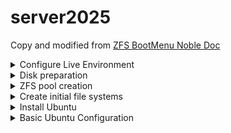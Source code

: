 # server2025

Copy and modified from [ZFS BootMenu Noble Doc](https://docs.zfsbootmenu.org/en/v3.0.x/guides/ubuntu/noble-uefi.html)

<details>
<summary>Configure Live Environment</summary>

### Open a root shell
Open a terminal on the live installer session, then:
```bash
sudo -i
```
optionally see how environment variables expand
```bash
set -x
```
Confirm EFI support:
```bash
dmesg | grep -i efivars
## should return -> [    0.301784] Registered efivars operations
```
### Source `/etc/os-release`
The file `/etc/os-release` defines variables that describe the running distribution. In particular, the `$ID` variable defined within can be used as a short name for the filesystem that will hold this installation.
```bash
source /etc/os-release
export ID
```
### Install helpers
```bash
apt update
apt install -y debootstrap gdisk zfsutils-linux
```
### Generate `/etc/hostid`
```bash
zgenhostid -f 0x00bab10c
```
### Define disk variables

For convenience and to reduce the likelihood of errors, set environment variables that refer to the devices that will be configured during the setup.

For many users, it is most convenient to place boot files (i.e., ZFSBootMenu and any loader responsible for launching it) on the the same disk that will hold the ZFS pool. However, some users may wish to dedicate an entire disk to the ZFS pool or create a multi-disk pool. A USB flash drive provides a convenient location for the boot partition. Fortunately, this alternative configuration is easily realized by simply defining a few environment variables differently.

Verify your target disk devices with `lsblk`. `/dev/sda`, `/dev/sdb` and `/dev/nvme0n1` used below are examples.

#### Get disk by id first
```bash
ls -la /dev/disk/by-id
```
First, define variables that refer to the disk and partition number that will hold **boot files**:
```bash
export BOOT_DISK="/dev/disk/by-id/ata-VMware_Virtual_SATA_Hard_Drive_0000"
```
```bash
export BOOT_PART="1"
export BOOT_DEVICE="${BOOT_DISK}-part${BOOT_PART}"
```
Next, define variables that refer to the disks and partition number that will hold the **ZFS pool**:

```bash
export POOL_DISK1="/dev/disk/by-id/nvme-VMware_Virtual_NVMe_Disk_VMware_NVME_0000_1"
export POOL_DISK2="/dev/disk/by-id/nvme-VMware_Virtual_NVMe_Disk_VMware_NVME_0000_2"
```
```bash
export POOL_PART="1"
export POOL_DEVICE1="${POOL_DISK1}-part${POOL_PART}"
export POOL_DEVICE2="${POOL_DISK2}-part${POOL_PART}"
```

</details>
<details>
<summary>Disk preparation</summary>

### Wipe partitions
```bash
zpool labelclear -f "$POOL_DISK1"
sleep 2
zpool labelclear -f "$POOL_DISK2"
sleep 2
```
`failed to clear label` error is ok if this is a set of new disks
```bash
wipefs -a "$POOL_DISK1"
sleep 2
wipefs -a "$POOL_DISK2"
sleep 2
wipefs -a "$BOOT_DISK"
sleep 2
```
```bash
sgdisk --zap-all "$POOL_DISK1"
sleep 2
sgdisk --zap-all "$POOL_DISK2"
sleep 2
sgdisk --zap-all "$BOOT_DISK"
sleep 2
```
### Create EFI boot partition
```bash
sgdisk -n "${BOOT_PART}:1m:+512m" -t "${BOOT_PART}:ef00" "$BOOT_DISK"
sleep 2
```
### Create zpool partition
```bash
sgdisk -n "${POOL_PART}:0:-10m" -t "${POOL_PART}:bf00" "$POOL_DISK1"
sleep 2
sgdisk -n "${POOL_PART}:0:-10m" -t "${POOL_PART}:bf00" "$POOL_DISK2"
sleep 2
```

</details>
<details>
<summary>ZFS pool creation</summary>

### Create the zpool
#### export pool parameters
```bash
export ZPOOL_ASHIFT="13"
export ZFS_COMPRESSION="lz4"
```
#### create pool
```bash
zpool create -f \
  -o ashift="$ZPOOL_ASHIFT" \
  -o autotrim=on \
  -o compatibility=openzfs-2.1-linux \
  -O acltype=posixacl \
  -O canmount=off \
  -O compression="$ZFS_COMPRESSION" \
  -O dnodesize=auto \
  -O normalization=formD \
  -O atime=off \
  -O xattr=sa \
  -m none \
  zroot mirror "$POOL_DISK1" "$POOL_DISK2"
```
> [!NOTE]
> The option `-o compatibility=openzfs-2.1-linux` is a conservative choice. It can be omitted or otherwise adjusted to match your specific system needs.
>
> Binary releases of ZFSBootMenu are generally built with the latest stable release of ZFS. Future releases of ZFSBootMenu may therefore support newer feature sets. Check project release notes prior to updating or removing `compatibility` options and upgrading your system pool.

</details>
<details>
<summary>Create initial file systems</summary>
  
```bash
zfs create -o mountpoint=none zroot/ROOT
zfs create -o mountpoint=/ -o canmount=noauto zroot/ROOT/${ID}

zfs create -o mountpoint=/var zroot/var 
zfs create -o mountpoint=/var/lib zroot/var/lib
zfs create -o mountpoint=/var/log zroot/var/log
zfs create -o mountpoint=/var/lib/libvirt zroot/var/lib/libvirt

zfs create -o mountpoint=/home zroot/home
zfs create -o mountpoint=/root zroot/home/root

zpool set bootfs=zroot/ROOT/${ID} zroot
```

> [!NOTE]
> It is important to set the property `canmount=noauto` on any file systems with `mountpoint=/` (that is, on any additional boot environments you create). Without this property, the OS will attempt to automount all ZFS file systems and fail when multiple file systems attempt to mount at `/`; this will prevent your system from booting. Automatic mounting of `/` is not required because the root file system is explicitly mounted in the boot process.
>
> Also note that, unlike many ZFS properties, `canmount` is not inheritable. Therefore, setting `canmount=noauto` on `zroot/ROOT` is not sufficient, as any subsequent boot environments you create will default to `canmount=on`. It is necessary to explicitly set the `canmount=noauto` on every boot environment you create.

#### Export, then re-import with a temporary mountpoint of /mnt
```bash
zpool export zroot
zpool import -N -R /mnt zroot
zfs mount zroot/ROOT/${ID}
zfs mount zroot/home
zfs mount zroot/home/root
zfs mount zroot/var
zfs mount zroot/var/lib
zfs mount zroot/var/log
zfs mount zroot/var/lib/libvirt
```
#### Verify that everything is mounted correctly
```bash
mount | grep mnt
```
should return
```bash
zroot/ROOT/ubuntu on /mnt type zfs (rw,noatime,xattr,posixacl,casesensitive)
zroot/home on /mnt/home type zfs (rw,noatime,xattr,posixacl)
zroot/home/root on /mnt/root type zfs (rw,noatime,xattr,posixacl)
zroot/var on /mnt/var
zroot/var/lib on /mnt/var/lib
zroot/var/log on /mnt/var/log
zroot/var/lib/libvirt on /mnt/var/lib/libvirt
```
#### prevent `/root` directory access by others
```bash
chmod 700 /mnt/root
```
#### Update device symlinks
```bash
udevadm trigger
```

</details>
<details>
<summary>Install Ubuntu</summary>

```bash
debootstrap noble /mnt
```
### Copy files into the new install
```bash
cp /etc/hostid /mnt/etc
cp /etc/resolv.conf /mnt/etc
```
### Chroot into the new OS
```bash
mount -t proc proc /mnt/proc
mount -t sysfs sys /mnt/sys
mount -B /dev /mnt/dev
mount -t devpts pts /mnt/dev/pts
chroot /mnt /bin/bash
```

</details>
<details>
<summary>Basic Ubuntu Configuration</summary>

### Set a hostname
```bash
echo 'server' > /etc/hostname
echo -e '127.0.1.1\tserver' >> /etc/hosts
```
### Set a root password
```bash
passwd
```
### Configure `apt`. Use other mirrors if you prefer.
```bash
cat <<EOF > /etc/apt/sources.list
# Uncomment the deb-src entries if you need source packages

deb http://archive.ubuntu.com/ubuntu/ noble main restricted universe multiverse
# deb-src http://archive.ubuntu.com/ubuntu/ noble main restricted universe multiverse

deb http://archive.ubuntu.com/ubuntu/ noble-updates main restricted universe multiverse
# deb-src http://archive.ubuntu.com/ubuntu/ noble-updates main restricted universe multiverse

deb http://archive.ubuntu.com/ubuntu/ noble-security main restricted universe multiverse
# deb-src http://archive.ubuntu.com/ubuntu/ noble-security main restricted universe multiverse

deb http://archive.ubuntu.com/ubuntu/ noble-backports main restricted universe multiverse
# deb-src http://archive.ubuntu.com/ubuntu/ noble-backports main restricted universe multiverse
EOF
```
### Update the repository cache and system
```bash
apt update
apt upgrade -y
```
### Install additional base packages
```bash
apt install --no-install-recommends -y linux-generic locales keyboard-configuration console-setup
```
### Install additional not-so-base packages
```bash
apt install --no-install-recommends -y wget nano git make man-db
```
> [!NOTE]
> The `--no-install-recommends` flag is used here to avoid installing recommended, but not strictly needed, packages (including `grub2`).

### netplan DHCP setup
get ethernet interface
```bash
##get ethernet interface
export ethprefix="e"
export ethernetinterface="$(basename "$(find /sys/class/net -maxdepth 1 -mindepth 1 -name "${ethprefix}*")")"
echo "$ethernetinterface"
```
generate ethernet interface file
```bash
cat > /etc/netplan/01-"$ethernetinterface".yaml <<-EOF
  network:
    version: 2
    ethernets:
      $ethernetinterface:
        dhcp4: yes
EOF
# disable read from (g)roup and (o)thers
chmod go-r /etc/netplan/01-"$ethernetinterface".yaml
```
check and troubleshoot if there's any problem
```bash
netplan --debug generate
```
### Install openssh-server
```bash
apt install -y openssh-server
# -- uncomment to permit root login
# sed -i.bak -E 's/(^#PermitRootLogin )(.*)$/\1\2\nPermitRootLogin yes/g' /etc/ssh/sshd_config
```

### Configure packages to customize local and console properties
<details>
<summary>UI way</summary>
  
```bash
dpkg-reconfigure locales tzdata keyboard-configuration console-setup
```

</details>
<details>
<summary>Scripted way</summary>
  
#### set locale for `en_US.UTF-8`
```bash
export DEBIAN_FRONTEND=noninteractive

# 1. Ensure locales package is present
apt-get update && apt-get install -y locales

# 2. Generate the desired locale
echo "en_US.UTF-8 UTF-8" > /etc/locale.gen
locale-gen

# 3. Set system-wide default locale
update-locale LANG=en_US.UTF-8

# 4. Apply locale to current shell
export LANG=en_US.UTF-8
export LANGUAGE=en_US.UTF-8
export LC_ALL=en_US.UTF-8

# 5. (Optional) Confirm with:
locale
```

#### Set Time Zone to `Asia/Bangkok`
```bash
ln -sf /usr/share/zoneinfo/Asia/Bangkok /etc/localtime
dpkg-reconfigure -f noninteractive tzdata
```

#### Set keyboard to `us` qwerty
```bash
echo "keyboard-configuration keyboard-configuration/layoutcode string us" | debconf-set-selections
dpkg-reconfigure -f noninteractive keyboard-configuration
```
#### Set font sizes
```bash
echo "console-setup console-setup/fontface select Terminus" | debconf-set-selections
echo "console-setup console-setup/fontsize select 16x32" | debconf-set-selections
dpkg-reconfigure -f noninteractive console-setup
```
At 3840x2160 resolution and normal viewing distance (~60 cm), `Terminus` works well:
- 16x32 – large and very readable
- 12x24 – slightly smaller, still very sharp
- 10x20 – medium size, good for more content, still readable

<details>
<summary>Check locale, timezone, and keyboard</summary>

#### check locale
```bash
locale
```
#### check timezone
```bash
timedatectl
```
#### check keyboar layout
```bash
cat /etc/default/keyboard
```

</details>

> [!NOTE]
> You should always enable the `en_US.UTF-8` locale because some programs require it.

> [!NOTE]
> See also
>
> Any additional software should be selected and installed at this point. A basic debootstrap installation is very limited, lacking several packages that might be expected from an interactive installation.
  
</details>
<details>
<summary>ZFS Configuration</summary>

### Install required packages
```bash
apt install dosfstools zfs-initramfs zfsutils-linux
```
### Enable systemd ZFS services
```bash
systemctl enable zfs.target
systemctl enable zfs-import-cache
systemctl enable zfs-mount
systemctl enable zfs-import.target
```
### Configure `initramfs-tools`
Unencrypted pool -> No required steps

### Rebuild the initramfs
```bash
update-initramfs -c -k all
```

</details>
<details>
<summary>Install and configure ZFSBootMenu</summary>

### Set ZFSBootMenu properties on datasets
Assign command-line arguments to be used when booting the final kernel. Because ZFS properties are inherited, assign the common properties to the `ROOT` dataset so all children will inherit common arguments by default.
```bash
zfs set org.zfsbootmenu:commandline="quiet" zroot/ROOT
```
### Create a `vfat` filesystem
```bash
mkfs.vfat -F32 "$BOOT_DEVICE"
```
### Create an fstab entry and mount
```bash
cat << EOF >> /etc/fstab
$( blkid | grep "$BOOT_DEVICE" | cut -d ' ' -f 2 ) /boot/efi vfat defaults 0 0
EOF

mkdir -p /boot/efi
mount /boot/efi
```
### Install ZFSBootMenu
**Prebuilt**
```bash
apt install --no-install-recommends -y curl
```
Fetch a prebuilt ZFSBootMenu EFI executable, saving it to the EFI system partition:
```bash
mkdir -p /boot/efi/EFI/ZBM
curl -o /boot/efi/EFI/ZBM/VMLINUZ.EFI -L https://get.zfsbootmenu.org/efi
cp /boot/efi/EFI/ZBM/VMLINUZ.EFI /boot/efi/EFI/ZBM/VMLINUZ-BACKUP.EFI
```
### Configure EFI boot entries
```
mount -t efivarfs efivarfs /sys/firmware/efi/efivars
```
**Direct**
```bash
apt install -y efibootmgr
```
Mount `efivarfs` (If Missing)
- check
  ```bash
  mount | grep efivarfs
  ```
- if nothing appears, mount manually
  ```bash
  mount -t efivarfs efivarfs /sys/firmware/efi/efivars
  ```
then add boot entries
```bash
efibootmgr -c -d "$BOOT_DISK" -p "$BOOT_PART" \
  -L "ZFSBootMenu (Backup)" \
  -l '\EFI\ZBM\VMLINUZ-BACKUP.EFI'

efibootmgr -c -d "$BOOT_DISK" -p "$BOOT_PART" \
  -L "ZFSBootMenu" \
  -l '\EFI\ZBM\VMLINUZ.EFI'
```
> [!NOTE}
> See also
>
> Some systems can have issues with EFI boot entries. If you reboot and do not see the above entries in your EFI selection screen (usually accessible through an F key during POST), you might need to use a well-known EFI file name. See [Portable EFI](https://docs.zfsbootmenu.org/en/v2.3.x/general/portable.html) for help with this. Your existing ESP can be used, in place of an external USB drive.
>
> Refer to [zbm-kcl.8](https://docs.zfsbootmenu.org/en/v2.3.x/man/zbm-kcl.8.html) and [zfsbootmenu.7](https://docs.zfsbootmenu.org/en/v2.3.x/man/zfsbootmenu.7.html) for details on configuring the boot-time behavior of ZFSBootMenu.

</details>
<details>
<summary>set up non-root user</summary>

```
##6.6 create user account and setup groups
export USER="kadmin"
export PASSWORD="h"
zfs create -o mountpoint=/home/"$USER" zroot/home/${USER}
##gecos parameter disabled asking for finger info
adduser --disabled-password --gecos "" "$USER"
cp -a /etc/skel/. /home/"$USER"
chown -R "$USER":"$USER" /home/"$USER"
usermod -a -G adm,cdrom,dip,lpadmin,lxd,plugdev,sambashare,sudo "$USER"
printf $PASSWORD"\n"$PASSWORD | passwd $USER
```

</details>
<details>
<summary>set up `openssh-server`</summary>

```
apt install -y openssh-server
```

</details>
<details>
<summary>Prepare for first boot</summary>

### Exit the chroot, unmount everything
```bash
exit
```
```bash
umount -n -R /mnt
```
### Export the zpool and reboot
```bash
zpool export zroot
```
```bash
reboot
```

</details>
